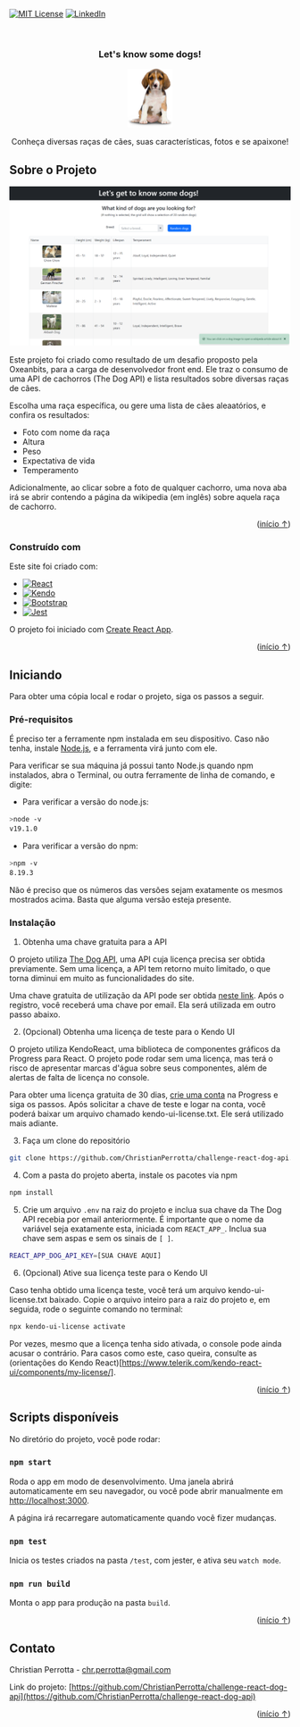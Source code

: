 <a name="readme-top"></a>

<!-- PROJECT SHIELDS -->
[![MIT License][license-shield]][license-url]
[![LinkedIn][linkedin-shield]][linkedin-url]

<br />
<div align="center">
    <h3 align="center">Let's know some dogs!</h3>
    <img src="./src/assets/puppy.png" alt="Logo" width="80">
    <p align="center">
        Conheça diversas raças de cães, suas características, fotos e se apaixone!
    </p>
</div>

## Sobre o Projeto

![Know some dogs Screenshot][project-screenshot]

Este projeto foi criado como resultado de um desafio proposto pela Oxeanbits, para a carga de desenvolvedor front end. Ele traz o consumo de uma API de cachorros (The Dog API) e lista resultados sobre diversas raças de cães.

Escolha uma raça específica, ou gere uma lista de cães aleaatórios, e confira os resultados:
* Foto com nome da raça
* Altura
* Peso
* Expectativa de vida
* Temperamento

Adicionalmente, ao clicar sobre a foto de qualquer cachorro, uma nova aba irá se abrir contendo a página da wikipedia (em inglês) sobre aquela raça de cachorro.

<p align="right">(<a href="#readme-top">início ↑</a>)</p>

### Construído com

Este site foi criado com:
* [![React][React.js]][React-url]
* [![Kendo][Kendo]][Kendo-url]
* [![Bootstrap][Bootstrap]][Bootstrap-url]
* [![Jest][Jest]][Jest-url]

O projeto foi iniciado com [Create React App](https://github.com/facebook/create-react-app).

<p align="right">(<a href="#readme-top">início ↑</a>)</p>

## Iniciando

Para obter uma cópia local e rodar o projeto, siga os passos a seguir.

### Pré-requisitos

É preciso ter a ferramente npm instalada em seu dispositivo. Caso não tenha, instale [Node.js](https://nodejs.org/en), e a ferramenta virá junto com ele.

Para verificar se sua máquina já possui tanto Node.js quando npm instalados, abra o Terminal, ou outra ferramente de linha de comando, e digite:

* Para verificar a versão do node.js:
```sh
>node -v
v19.1.0
```

* Para verificar a versão do npm:
```sh
>npm -v
8.19.3
```

Não é preciso que os números das versões sejam exatamente os mesmos mostrados acima. Basta que alguma versão esteja presente.

### Instalação

1. Obtenha uma chave gratuita para a API

O projeto utiliza [The Dog API](https://www.thedogapi.com/), uma API cuja licença precisa ser obtida previamente. Sem uma licença, a API tem retorno muito limitado, o que torna diminui em muito as funcionalidades do site.

Uma chave gratuita de utilização da API pode ser obtida [neste link](https://www.thedogapi.com/signup). Após o registro, você receberá uma chave por email. Ela será utilizada em outro passo abaixo.

2. (Opcional) Obtenha uma licença de teste para o Kendo UI

O projeto utiliza KendoReact, uma biblioteca de componentes gráficos da Progress para React. O projeto pode rodar sem uma licença, mas terá o risco de apresentar marcas d'água sobre seus componentes, além de alertas de falta de licença no console.

Para obter uma licença gratuita de 30 dias, [crie uma conta](https://www.telerik.com/try/kendo-react-ui) na Progress e siga os passos. Após solicitar a chave de teste e logar na conta, você poderá baixar um arquivo chamado kendo-ui-license.txt. Ele será utilizado mais adiante.

3. Faça um clone do repositório
```sh
git clone https://github.com/ChristianPerrotta/challenge-react-dog-api.git
```

4. Com a pasta do projeto aberta, instale os pacotes via npm
```sh
npm install
```

5. Crie um arquivo `.env` na raiz do projeto e inclua sua chave da The Dog API recebia por email anteriormente. É importante que o nome da variável seja exatamente esta, iniciada com `REACT_APP_`. Inclua sua chave sem aspas e sem os sinais de  `[ ]`.
```sh
REACT_APP_DOG_API_KEY=[SUA CHAVE AQUI]
```

6. (Opcional) Ative sua licença teste para o Kendo UI

Caso tenha obtido uma licença teste, você terá um arquivo kendo-ui-license.txt baixado. Copie o arquivo inteiro para a raiz do projeto e, em seguida, rode o seguinte comando no terminal:
```sh
npx kendo-ui-license activate
```
Por vezes, mesmo que a licença tenha sido ativada, o console pode ainda acusar o contrário. Para casos como este, caso queira, consulte as (orientações do Kendo React)[https://www.telerik.com/kendo-react-ui/components/my-license/].

<p align="right">(<a href="#readme-top">início ↑</a>)</p>

## Scripts disponíveis

No diretório do projeto, você pode rodar:

### `npm start`

Roda o app em modo de desenvolvimento. Uma janela abrirá automaticamente em seu navegador, ou você pode abrir manualmente em [http://localhost:3000](http://localhost:3000).

A página irá recarregare automaticamente quando você fizer mudanças.

### `npm test`

Inicia os testes criados na pasta `/test`, com jester, e ativa seu `watch mode`.

### `npm run build`

Monta o app para produção na pasta `build`.

<p align="right">(<a href="#readme-top">início ↑</a>)</p>

## Contato

Christian Perrotta - chr.perrotta@gmail.com

Link do projeto: [https://github.com/ChristianPerrotta/challenge-react-dog-api](https://github.com/ChristianPerrotta/challenge-react-dog-api)

<p align="right">(<a href="#readme-top">início ↑</a>)</p>

<!-- MARKDOWN LINKS & IMAGES -->
[license-shield]: https://img.shields.io/github/license/othneildrew/Best-README-Template.svg?style=for-the-badge
[license-url]: https://github.com/ChristianPerrotta/challenge-react-dog-api/blob/main/LICENSE.txt
[linkedin-shield]: https://img.shields.io/badge/-LinkedIn-black.svg?style=for-the-badge&logo=linkedin&colorB=555
[linkedin-url]: https://www.linkedin.com/in/christian-perrotta-17422b114/
[project-screenshot]: src/assets/project-screenshot.png
[React.js]: https://img.shields.io/badge/React-20232A?style=for-the-badge&logo=react&logoColor=61DAFB
[React-url]: https://reactjs.org/
[Kendo]: https://img.shields.io/badge/Kendo_UI-limegreen?style=for-the-badge&logo=progress&logoColor=white
[Kendo-url]: https://www.telerik.com/kendo-react-ui
[Bootstrap]: https://img.shields.io/badge/Bootstrap-563D7C?style=for-the-badge&logo=bootstrap&logoColor=white
[Bootstrap-url]: https://getbootstrap.com
[Jest]: https://img.shields.io/badge/-jest-%23C21325?style=for-the-badge&logo=jest&logoColor=white
[Jest-url]: https://jestjs.io/pt-BR/